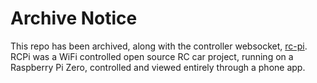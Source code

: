 # Archive Notice
This repo has been archived, along with the controller websocket, [rc-pi](https://github.com/humeman/rc-pi). RCPi was a WiFi controlled open source RC car project, running on a Raspberry Pi Zero, controlled and viewed entirely through a phone app.

